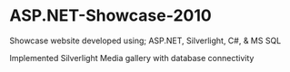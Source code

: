 # ASP.NET-Showcase-2010
Showcase website developed using; ASP.NET, Silverlight, C#, & MS SQL

Implemented Silverlight Media gallery with database connectivity
